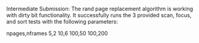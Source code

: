Intermediate Submission:
The rand page replacement algorithm is working with dirty bit functionality. It successfully runs the 3 provided scan, focus, and sort tests with the following parameters:

npages,nframes
5,2
10,6
100,50
100,200
